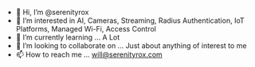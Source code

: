 - 👋 Hi, I’m @serenityrox
- 👀 I’m interested in AI, Cameras, Streaming, Radius Authentication, IoT Platforms, Managed Wi-Fi, Access Control
- 🌱 I’m currently learning ... A Lot
- 💞️ I’m looking to collaborate on ... Just about anything of interest to me
- 📫 How to reach me ... will@serenityrox.com

<!---
serenityrox/serenityrox is a ✨ special ✨ repository because its `README.md` (this file) appears on your GitHub profile.
You can click the Preview link to take a look at your changes.
--->
